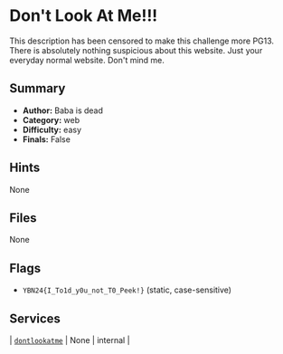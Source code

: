# Don't Look At Me!!!
This description has been censored to make this challenge more PG13. There is absolutely nothing suspicious about this website. Just your everyday normal website. Don't mind me.


## Summary
- **Author:** Baba is dead
- **Category:** web
- **Difficulty:** easy
- **Finals:** False

## Hints
None

## Files
None

## Flags
- `YBN24{I_To1d_y0u_not_T0_Peek!}` (static, case-sensitive)

## Services
| [`dontlookatme`](<service/dontlookatme>) | None | internal |

